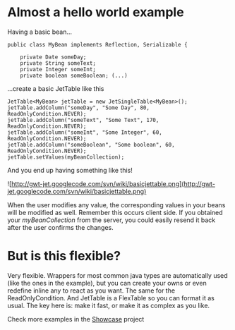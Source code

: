 # Almost a hello world example #

Having a basic bean...
```
public class MyBean implements Reflection, Serializable {
	
    private Date someDay;
    private String someText;
    private Integer someInt;
    private boolean someBoolean; (...)
```

...create a basic JetTable like this

```
JetTable<MyBean> jetTable = new JetSingleTable<MyBean>();
jetTable.addColumn("someDay", "Some Day", 80, ReadOnlyCondition.NEVER);
jetTable.addColumn("someText", "Some Text", 170, ReadOnlyCondition.NEVER);
jetTable.addColumn("someInt", "Some Integer", 60, ReadOnlyCondition.NEVER);
jetTable.addColumn("someBoolean", "Some boolean", 60, ReadOnlyCondition.NEVER);
jetTable.setValues(myBeanCollection);
```

And you end up having something like this!

![http://gwt-jet.googlecode.com/svn/wiki/basicjettable.png](http://gwt-jet.googlecode.com/svn/wiki/basicjettable.png)

When the user modifies any value, the corresponding values in your beans will be modified as well. Remember this occurs client side. If you obtained your _myBeanCollection_ from the server, you could easily resend it back after the user confirms the changes.

# But is this flexible? #

Very flexible. Wrappers for most common java types are automatically used (like the ones in the example), but you can create your owns or even redefine inline any to react as you want. The same for the ReadOnlyCondition. And JetTable is a FlexTable so you can format it as usual. The key here is: make it fast, or make it as complex as you like.

Check more examples in the [Showcase](http://code.google.com/p/gwt-jet/wiki/Showcase) project